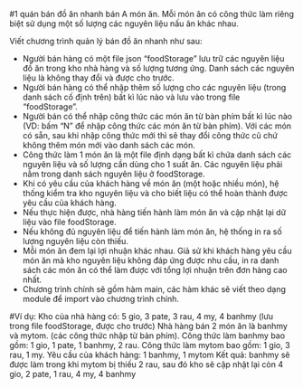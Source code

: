 #1 quán bán đồ ăn nhanh bán A món ăn. Mỗi món ăn có công thức làm riêng biệt sử dụng một số lượng các nguyên liệu nấu ăn khác nhau.


Viết chương trình quản lý bán đồ ăn nhanh như sau:
-	Người bán hàng có một file json “foodStorage” lưu trữ các nguyên liệu đồ ăn trong kho nhà hàng và số lượng tương ứng. Danh sách các nguyên liệu là không thay đổi và được cho trước.
-	Người bán hàng có thể nhập thêm số lượng cho các nguyên liệu (trong danh sách cố định trên) bất kì lúc nào và lưu vào trong file “foodStorage”.
-	Người bán có thể nhập công thức các món ăn từ bàn phím bất kì lúc nào (VD: bấm “N” để nhập công thức các món ăn từ bàn phím). Với các món có sẵn, sau khi nhập công thức mới thì sẽ thay đổi công thức cũ chứ không thêm món mới vào danh sách các món.
-	Công thức làm 1 món ăn là một file định dạng bất kì chứa danh sách các nguyên liệu và số lượng cần dùng cho 1 suất ăn. Các nguyên liệu phải nằm trong danh sách nguyên liệu ở foodStorage.
-	Khi có yêu cầu của khách hàng về món ăn (một hoặc nhiều món), hệ thống kiểm tra kho nguyên liệu và cho biết liệu có thể hoàn thành được yêu cầu của khách hàng. 
-	Nếu thực hiện được, nhà hàng tiến hành làm món ăn và cập nhật lại dữ liệu vào file foodStorage. 
-	Nếu không đủ nguyên liệu để tiến hành làm món ăn, hệ thống in ra số lượng nguyên liệu còn thiếu. 
-	Mỗi món ăn đem lại lợi nhuận khác nhau. Giả sử khi khách hàng yêu cầu món ăn mà kho nguyên liệu không đáp ứng được nhu cầu, in ra danh sách các món ăn có thể làm được với tổng lợi nhuận trên đơn hàng cao nhất.
-	Chương trình chính sẽ gồm hàm main, các hàm khác sẽ viết theo dạng module để import vào chương trình chính.

#Ví dụ: 
Kho của nhà hàng có: 5 gio, 3 pate, 3 rau, 4 my, 4 banhmy (lưu trong file foodStorage, được cho trước)
Nhà hàng bán 2 món ăn là banhmy và mytom. (các công thức nhập từ bàn phím).
Công thức làm banhmy bao gồm: 1 gio, 1 pate, 1 banhmy, 2 rau.
Công thức làm mytom bao gồm: 1 gio, 3 rau, 1 my. 
Yêu cầu của khách hàng: 1 banhmy, 1 mytom 
Kết quả: banhmy sẽ được làm trong khi mytom bị thiếu 2 rau, sau đó kho sẽ cập nhật lại còn 4 gio, 2 pate, 1 rau, 4 my, 4 banhmy